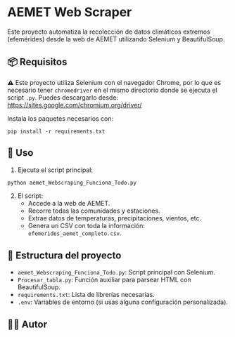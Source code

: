 # AEMET Web Scraper

Este proyecto automatiza la recolección de datos climáticos extremos (efemérides) desde la web de AEMET utilizando Selenium y BeautifulSoup.

## 📦 Requisitos
⚠️ Este proyecto utiliza Selenium con el navegador Chrome, por lo que es necesario tener `chromedriver` en el mismo directorio donde se ejecuta el script `.py`. 
Puedes descargarlo desde: https://sites.google.com/chromium.org/driver/



Instala los paquetes necesarios con:

```
pip install -r requirements.txt
```

## 🚀 Uso

1. Ejecuta el script principal:

```bash
python aemet_Webscraping_Funciona_Todo.py
```

2. El script:
   - Accede a la web de AEMET.
   - Recorre todas las comunidades y estaciones.
   - Extrae datos de temperaturas, precipitaciones, vientos, etc.
   - Genera un CSV con toda la información: `efemerides_aemet_completo.csv`.

## 📁 Estructura del proyecto

- `aemet_Webscraping_Funciona_Todo.py`: Script principal con Selenium.
- `Procesar_tabla.py`: Función auxiliar para parsear HTML con BeautifulSoup.
- `requirements.txt`: Lista de librerías necesarias.
- `.env`: Variables de entorno (si usas alguna configuración personalizada).

## 🧑‍💻 Autor



